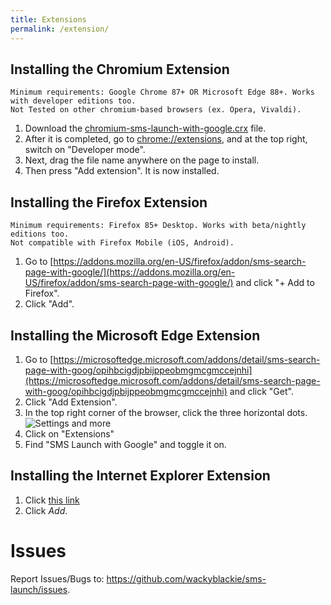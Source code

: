 ```yaml
---
title: Extensions
permalink: /extension/
---
```

## Installing the Chromium Extension
```
Minimum requirements: Google Chrome 87+ OR Microsoft Edge 88+. Works with developer editions too.
Not Tested on other chromium-based browsers (ex. Opera, Vivaldi).
```
1. Download the 
[chromium-sms-launch-with-google.crx](https://raw.githubusercontent.com/wackyblackie/sms-launch/main/extension/packed/v0.0.1/chromium-sms-launch-with-google.crx) 
file.<br>
1. After it is completed, go to [chrome://extensions](chrome://extensions), and at the top right, switch on "Developer mode".<br>
1. Next, drag the file name anywhere on the page to install.<br>
1. Then press "Add extension". It is now installed.

## Installing the Firefox Extension
```
Minimum requirements: Firefox 85+ Desktop. Works with beta/nightly editions too.
Not compatible with Firefox Mobile (iOS, Android).
```
1. Go to [https://addons.mozilla.org/en-US/firefox/addon/sms-search-page-with-google/](https://addons.mozilla.org/en-US/firefox/addon/sms-search-page-with-google/)
and click "+ Add to Firefox". 
1. Click "Add".

## Installing the Microsoft Edge Extension
1. Go to [https://microsoftedge.microsoft.com/addons/detail/sms-search-page-with-goog/opihbcigdjpbijppeobmgmcgmccejnhi](https://microsoftedge.microsoft.com/addons/detail/sms-search-page-with-goog/opihbcigdjpbijppeobmgmcgmccejnhi) and click "Get".
1. Click "Add Extension".
1. In the top right corner of the browser, click the three horizontal dots. ![Settings and more](https://support.content.office.net/en-us/media/14f961c2-7d88-cfec-7ab0-8eca08b9fa42.png)
1. Click on "Extensions"
1. Find "SMS Launch with Google" and toggle it on.

## Installing the Internet Explorer Extension
1. Click [this link](javascript:window.external.AddSearchProvider('https://wackyblackie.github.io/sms-launch/extension/packed/v0.0.2/SMSGoogleAddOn.SMSGoogleAddOn'))
1. Click <i>Add</i>.

# Issues
Report Issues/Bugs to: <a href="https://github.com/wackyblackie/sms-launch/issues">https://github.com/wackyblackie/sms-launch/issues</a>.
